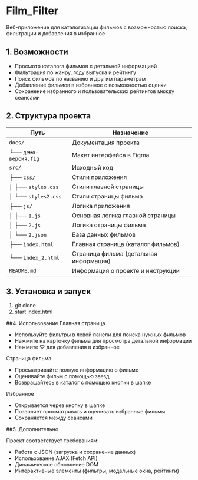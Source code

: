 # Film_Filter

Веб-приложение для каталогизации фильмов с возможностью поиска, фильтрации и добавления в избранное

## 1. Возможности

- Просмотр каталога фильмов с детальной информацией
- Фильтрация по жанру, году выпуска и рейтингу
- Поиск фильмов по названию и другим параметрам
- Добавление фильмов в избранное с возможностью оценки
- Сохранение избранного и пользовательских рейтингов между сеансами


## 2. Структура проекта

| Путь | Назначение |
|------|------------|
| `docs/` | Документация проекта |
| └── `демо-версия.fig` | Макет интерфейса в Figma |
| `src/` | Исходный код |
| ├── `css/` | Стили приложения |
| │   ├── `styles.css` | Стили главной страницы |
| │   └── `styles2.css` | Стили страницы фильма |
| ├── `js/` | Логика приложения |
| │   ├── `1.js` | Основная логика главной страницы |
| │   ├── `2.js` | Логика страницы фильма |
| │   └── `2.json` | База данных фильмов |
| ├── `index.html` | Главная страница (каталог фильмов) |
| └── `index_2.html` | Страница фильма (детальная информация) |
| `README.md` | Информация о проекте и инструкции |

## 3. Установка и запуск

1. git clone 
2. start index.html

##4. Использование
Главная страница
- Используйте фильтры в левой панели для поиска нужных фильмов
- Нажмите на карточку фильма для просмотра детальной информации
- Нажмите ♡ для добавления в избранное

Страница фильма
- Просматривайте полную информацию о фильме
- Оценивайте фильм с помощью звезд
- Возвращайтесь в каталог с помощью кнопки в шапке

Избранное
- Открывается через кнопку в шапке
- Позволяет просматривать и оценивать избранные фильмы
- Сохраняется между сеансами

##5. Дополнительно

Проект соответствует требованиям:
- Работа с JSON (загрузка и сохранение данных)
- Использование AJAX (Fetch API)
- Динамическое обновление DOM
- Интерактивные элементы (фильтры, модальные окна, рейтинги)
